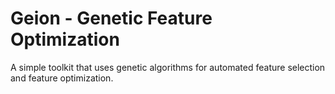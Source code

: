 # Geion - Genetic Feature Optimization

A simple toolkit that uses genetic algorithms for automated feature selection and feature optimization.




